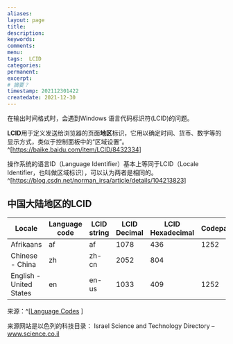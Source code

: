 ```yaml
---
aliases:
layout: page
title:
description:
keywords:
comments:
menu:
tags:  LCID
categories:
permanent: 
excerpt:
# 摘要？
timestamp: 202112301422
createdate: 2021-12-30
---
```


在输出时间格式时，会遇到Windows 语言代码标识符(LCID)的问题。

**LCID**用于定义发送给浏览器的页面**地区**标识，它用以确定时间、货币、数字等的显示方式，类似于控制面板中的“区域设置”。 ^[https://baike.baidu.com/item/LCID/8432334]

操作系统的语言ID（Language Identifier）基本上等同于LCID（Locale Identifier，也叫做区域标识），可以认为两者是相同的。^[https://blog.csdn.net/norman_irsa/article/details/104213823]



## 中国大陆地区的LCID


| Locale | Language code | LCID string | LCID Decimal | LCID Hexadecimal | Codepage |
| --- | --- | --- | --- | --- | --- |
| Afrikaans | af | af | 1078 | 436 | 1252 | ## 想法|
| Chinese - China |zh |zh-cn |2052|804 |
| English - United States|en|en-us|1033|409|1252

来源：^[[Language Codes](https://www.science.co.il/language/Locale-codes.php) ]

来源网站是以色列的科技目录：
Israel Science and Technology Directory – www.science.co.il
